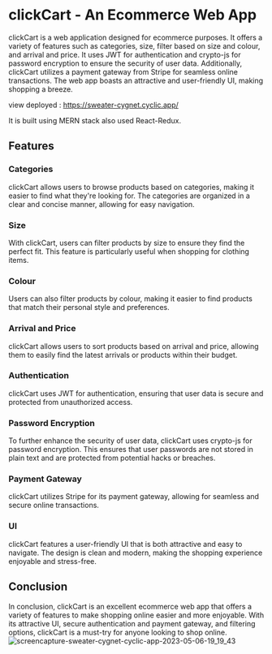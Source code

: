 # clickCart - An Ecommerce Web App

clickCart is a web application designed for ecommerce purposes. It offers a variety of features such as categories, size, filter based on size and colour, and arrival and price. It uses JWT for authentication and crypto-js for password encryption to ensure the security of user data. Additionally, clickCart utilizes a payment gateway from Stripe for seamless online transactions. The web app boasts an attractive and user-friendly UI, making shopping a breeze.

view deployed : https://sweater-cygnet.cyclic.app/

It is built using MERN stack also used React-Redux.

## Features

### Categories
clickCart allows users to browse products based on categories, making it easier to find what they're looking for. The categories are organized in a clear and concise manner, allowing for easy navigation.

### Size
With clickCart, users can filter products by size to ensure they find the perfect fit. This feature is particularly useful when shopping for clothing items.

### Colour
Users can also filter products by colour, making it easier to find products that match their personal style and preferences.

### Arrival and Price
clickCart allows users to sort products based on arrival and price, allowing them to easily find the latest arrivals or products within their budget.

### Authentication
clickCart uses JWT for authentication, ensuring that user data is secure and protected from unauthorized access.

### Password Encryption
To further enhance the security of user data, clickCart uses crypto-js for password encryption. This ensures that user passwords are not stored in plain text and are protected from potential hacks or breaches.

### Payment Gateway
clickCart utilizes Stripe for its payment gateway, allowing for seamless and secure online transactions.

### UI
clickCart features a user-friendly UI that is both attractive and easy to navigate. The design is clean and modern, making the shopping experience enjoyable and stress-free.

## Conclusion

In conclusion, clickCart is an excellent ecommerce web app that offers a variety of features to make shopping online easier and more enjoyable. With its attractive UI, secure authentication and payment gateway, and filtering options, clickCart is a must-try for anyone looking to shop online.![screencapture-sweater-cygnet-cyclic-app-2023-05-06-19_19_43](https://user-images.githubusercontent.com/109073148/236628999-faa33ce5-f242-425d-95ab-74062470f171.png)

